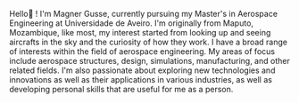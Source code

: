 Hello👋 ! I'm Magner Gusse, currently pursuing my Master's in Aerospace Engineering at Universidade de Aveiro.
I'm originally from Maputo, Mozambique, like most, my interest started from looking up and seeing aircrafts in the sky and the curiosity of how they work. 
I have a broad range of interests within the field of aerospace engineering. My areas of focus include aerospace structures, design, simulations, manufacturing, and other related fields.
I'm also passionate about exploring new technologies and innovations as well as their applications in various industries, as well as developing personal skills that are useful for me as a person.


<!---
magnergusse/magnergusse is a ✨ special ✨ repository because its `README.md` (this file) appears on your GitHub profile.
You can click the Preview link to take a look at your changes.
--->
